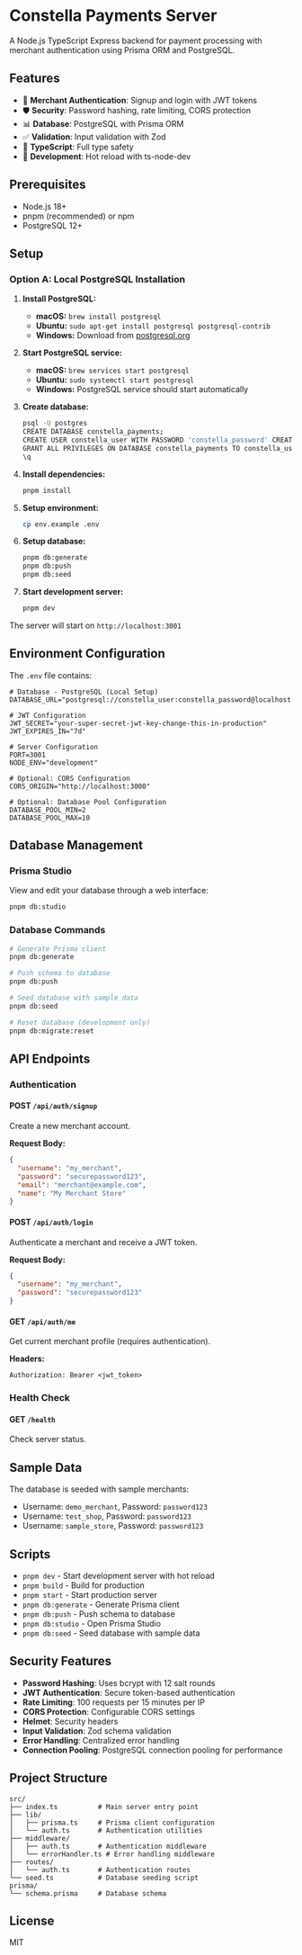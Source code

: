 # Constella Payments Server

A Node.js TypeScript Express backend for payment processing with merchant authentication using Prisma ORM and PostgreSQL.

## Features

- 🔐 **Merchant Authentication**: Signup and login with JWT tokens
- 🛡️ **Security**: Password hashing, rate limiting, CORS protection
- 📊 **Database**: PostgreSQL with Prisma ORM
- ✅ **Validation**: Input validation with Zod
- 🚀 **TypeScript**: Full type safety
- 🔧 **Development**: Hot reload with ts-node-dev

## Prerequisites

- Node.js 18+ 
- pnpm (recommended) or npm
- PostgreSQL 12+

## Setup

### Option A: Local PostgreSQL Installation

1. **Install PostgreSQL:**
   - **macOS:** `brew install postgresql`
   - **Ubuntu:** `sudo apt-get install postgresql postgresql-contrib`
   - **Windows:** Download from [postgresql.org](https://www.postgresql.org/download/windows/)

2. **Start PostgreSQL service:**
   - **macOS:** `brew services start postgresql`
   - **Ubuntu:** `sudo systemctl start postgresql`
   - **Windows:** PostgreSQL service should start automatically

3. **Create database:**
   ```bash
   psql -U postgres
   CREATE DATABASE constella_payments;
   CREATE USER constella_user WITH PASSWORD 'constella_password' CREATEDB;
   GRANT ALL PRIVILEGES ON DATABASE constella_payments TO constella_user;
   \q
   ```

4. **Install dependencies:**
   ```bash
   pnpm install
   ```

5. **Setup environment:**
   ```bash
   cp env.example .env
   ```

6. **Setup database:**
   ```bash
   pnpm db:generate
   pnpm db:push
   pnpm db:seed
   ```

7. **Start development server:**
   ```bash
   pnpm dev
   ```

The server will start on `http://localhost:3001`

## Environment Configuration

The `.env` file contains:

```env
# Database - PostgreSQL (Local Setup)
DATABASE_URL="postgresql://constella_user:constella_password@localhost:5432/constella_payments"

# JWT Configuration
JWT_SECRET="your-super-secret-jwt-key-change-this-in-production"
JWT_EXPIRES_IN="7d"

# Server Configuration
PORT=3001
NODE_ENV="development"

# Optional: CORS Configuration
CORS_ORIGIN="http://localhost:3000"

# Optional: Database Pool Configuration
DATABASE_POOL_MIN=2
DATABASE_POOL_MAX=10
```

## Database Management

### Prisma Studio
View and edit your database through a web interface:
```bash
pnpm db:studio
```

### Database Commands
```bash
# Generate Prisma client
pnpm db:generate

# Push schema to database
pnpm db:push

# Seed database with sample data
pnpm db:seed

# Reset database (development only)
pnpm db:migrate:reset
```

## API Endpoints

### Authentication

#### POST `/api/auth/signup`
Create a new merchant account.

**Request Body:**
```json
{
  "username": "my_merchant",
  "password": "securepassword123",
  "email": "merchant@example.com",
  "name": "My Merchant Store"
}
```

#### POST `/api/auth/login`
Authenticate a merchant and receive a JWT token.

**Request Body:**
```json
{
  "username": "my_merchant",
  "password": "securepassword123"
}
```

#### GET `/api/auth/me`
Get current merchant profile (requires authentication).

**Headers:**
```
Authorization: Bearer <jwt_token>
```

### Health Check

#### GET `/health`
Check server status.

## Sample Data

The database is seeded with sample merchants:
- Username: `demo_merchant`, Password: `password123`
- Username: `test_shop`, Password: `password123`
- Username: `sample_store`, Password: `password123`

## Scripts

- `pnpm dev` - Start development server with hot reload
- `pnpm build` - Build for production
- `pnpm start` - Start production server
- `pnpm db:generate` - Generate Prisma client
- `pnpm db:push` - Push schema to database
- `pnpm db:studio` - Open Prisma Studio
- `pnpm db:seed` - Seed database with sample data

## Security Features

- **Password Hashing**: Uses bcrypt with 12 salt rounds
- **JWT Authentication**: Secure token-based authentication
- **Rate Limiting**: 100 requests per 15 minutes per IP
- **CORS Protection**: Configurable CORS settings
- **Helmet**: Security headers
- **Input Validation**: Zod schema validation
- **Error Handling**: Centralized error handling
- **Connection Pooling**: PostgreSQL connection pooling for performance

## Project Structure

```
src/
├── index.ts          # Main server entry point
├── lib/
│   ├── prisma.ts     # Prisma client configuration
│   └── auth.ts       # Authentication utilities
├── middleware/
│   ├── auth.ts       # Authentication middleware
│   └── errorHandler.ts # Error handling middleware
├── routes/
│   └── auth.ts       # Authentication routes
└── seed.ts           # Database seeding script
prisma/
└── schema.prisma     # Database schema
```

## License

MIT 